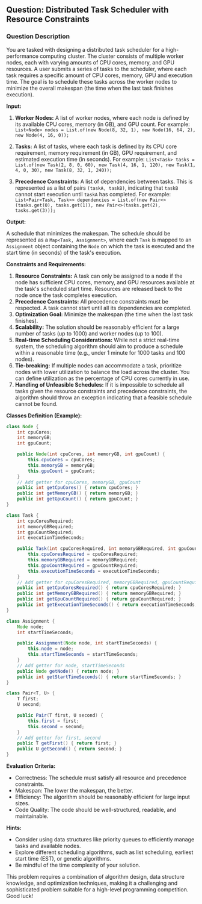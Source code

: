 ## Question: Distributed Task Scheduler with Resource Constraints

### Question Description

You are tasked with designing a distributed task scheduler for a high-performance computing cluster. The cluster consists of multiple worker nodes, each with varying amounts of CPU cores, memory, and GPU resources.  A user submits a series of tasks to the scheduler, where each task requires a specific amount of CPU cores, memory, GPU and execution time. The goal is to schedule these tasks across the worker nodes to minimize the overall makespan (the time when the last task finishes execution).

**Input:**

1.  **Worker Nodes:** A list of worker nodes, where each node is defined by its available CPU cores, memory (in GB), and GPU count. For example:
    `List<Node> nodes = List.of(new Node(8, 32, 1), new Node(16, 64, 2), new Node(4, 16, 0));`

2.  **Tasks:** A list of tasks, where each task is defined by its CPU core requirement, memory requirement (in GB), GPU requirement, and estimated execution time (in seconds). For example:
    `List<Task> tasks = List.of(new Task(2, 8, 0, 60), new Task(4, 16, 1, 120), new Task(1, 4, 0, 30), new Task(8, 32, 1, 240));`

3.  **Precedence Constraints:** A list of dependencies between tasks. This is represented as a list of pairs `(taskA, taskB)`, indicating that `taskB` cannot start execution until `taskA` has completed. For example:
    `List<Pair<Task, Task>> dependencies = List.of(new Pair<>(tasks.get(0), tasks.get(1)), new Pair<>(tasks.get(2), tasks.get(3)));`

**Output:**

A schedule that minimizes the makespan.  The schedule should be represented as a `Map<Task, Assignment>`, where each `Task` is mapped to an `Assignment` object containing the `Node` on which the task is executed and the start time (in seconds) of the task's execution.

**Constraints and Requirements:**

1.  **Resource Constraints:** A task can only be assigned to a node if the node has sufficient CPU cores, memory, and GPU resources available at the task's scheduled start time. Resources are released back to the node once the task completes execution.
2.  **Precedence Constraints:** All precedence constraints must be respected. A task cannot start until all its dependencies are completed.
3.  **Optimization Goal:** Minimize the makespan (the time when the last task finishes).
4.  **Scalability:** The solution should be reasonably efficient for a large number of tasks (up to 1000) and worker nodes (up to 100).
5.  **Real-time Scheduling Considerations:** While not a strict real-time system, the scheduling algorithm should aim to produce a schedule within a reasonable time (e.g., under 1 minute for 1000 tasks and 100 nodes).
6.  **Tie-breaking:** If multiple nodes can accommodate a task, prioritize nodes with lower utilization to balance the load across the cluster.  You can define utilization as the percentage of CPU cores currently in use.
7.  **Handling of Unfeasible Schedules:** If it is impossible to schedule all tasks given the resource constraints and precedence constraints, the algorithm should throw an exception indicating that a feasible schedule cannot be found.

**Classes Definition (Example):**

```java
class Node {
    int cpuCores;
    int memoryGB;
    int gpuCount;

    public Node(int cpuCores, int memoryGB, int gpuCount) {
        this.cpuCores = cpuCores;
        this.memoryGB = memoryGB;
        this.gpuCount = gpuCount;
    }
    // Add getter for cpuCores, memoryGB, gpuCount
    public int getCpuCores() { return cpuCores; }
    public int getMemoryGB() { return memoryGB; }
    public int getGpuCount() { return gpuCount; }
}

class Task {
    int cpuCoresRequired;
    int memoryGBRequired;
    int gpuCountRequired;
    int executionTimeSeconds;

    public Task(int cpuCoresRequired, int memoryGBRequired, int gpuCountRequired, int executionTimeSeconds) {
        this.cpuCoresRequired = cpuCoresRequired;
        this.memoryGBRequired = memoryGBRequired;
        this.gpuCountRequired = gpuCountRequired;
        this.executionTimeSeconds = executionTimeSeconds;
    }
    // Add getter for cpuCoresRequired, memoryGBRequired, gpuCountRequired, executionTimeSeconds
    public int getCpuCoresRequired() { return cpuCoresRequired; }
    public int getMemoryGBRequired() { return memoryGBRequired; }
    public int getGpuCountRequired() { return gpuCountRequired; }
    public int getExecutionTimeSeconds() { return executionTimeSeconds; }
}

class Assignment {
    Node node;
    int startTimeSeconds;

    public Assignment(Node node, int startTimeSeconds) {
        this.node = node;
        this.startTimeSeconds = startTimeSeconds;
    }
    // Add getter for node, startTimeSeconds
    public Node getNode() { return node; }
    public int getStartTimeSeconds() { return startTimeSeconds; }
}

class Pair<T, U> {
    T first;
    U second;

    public Pair(T first, U second) {
        this.first = first;
        this.second = second;
    }
    // Add getter for first, second
    public T getFirst() { return first; }
    public U getSecond() { return second; }
}
```

**Evaluation Criteria:**

*   Correctness: The schedule must satisfy all resource and precedence constraints.
*   Makespan: The lower the makespan, the better.
*   Efficiency: The algorithm should be reasonably efficient for large input sizes.
*   Code Quality: The code should be well-structured, readable, and maintainable.

**Hints:**

*   Consider using data structures like priority queues to efficiently manage tasks and available nodes.
*   Explore different scheduling algorithms, such as list scheduling, earliest start time (EST), or genetic algorithms.
*   Be mindful of the time complexity of your solution.

This problem requires a combination of algorithm design, data structure knowledge, and optimization techniques, making it a challenging and sophisticated problem suitable for a high-level programming competition. Good luck!
